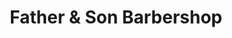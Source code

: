 ---
title: "Father & Son Barbershop"
url: /falls-church/father-and-son-barbershop/
shop: hairdresser
---